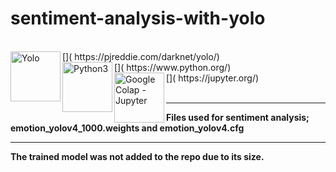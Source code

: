 # sentiment-analysis-with-yolo
<br>
[<img align="left" alt="Yolo" width="80" src="https://pjreddie.com/media/image/yologo_2.png" />]( https://pjreddie.com/darknet/yolo/)
<br>
[<img align="left" alt="Python3" width="80" src="https://bymmb.com/wp-content/uploads/2019/01/2000px-Python-logo-notext.svg1_.png" />]( https://www.python.org/)
<br>
[<img align="left" alt="Google Colap - Jupyter" width="80" src="https://res.cloudinary.com/nholmber/image/upload/v1536751563/jupyter_colab_small_axbdcm.png" />]( https://jupyter.org/)
<br>


<br>
<hr>


<strong>Files used for sentiment analysis; emotion_yolov4_1000.weights and emotion_yolov4.cfg</strong>

<hr>

<strong> The trained model was not added to the repo due to its size.</strong>

